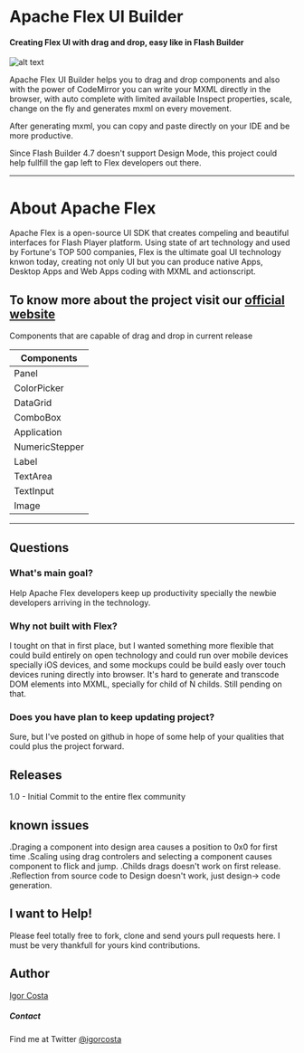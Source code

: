 # Apache Flex UI Builder

#### Creating Flex UI with drag and drop, easy like in Flash Builder

![alt text](https://github.com/igorcosta/ApacheFlexUIBuilder/tree/master/temp/frist-shot.png "Screenshot")


Apache Flex UI Builder helps you to drag and drop components and also with the power of CodeMirror you
can write your MXML directly in the browser, with auto complete with limited available
Inspect properties, scale, change on the fly and generates mxml on every movement.

After generating mxml, you can copy and paste directly on your IDE and be more productive.

Since Flash Builder 4.7 doesn't support Design Mode, this project could help fullfill the gap left
to Flex developers out there.

---
# About Apache Flex

Apache Flex is a open-source UI SDK that creates compeling and beautiful interfaces for Flash Player platform.
Using state of art technology and used by Fortune's TOP 500 companies, Flex is the ultimate goal UI technology 
knwon today, creating not only UI but you can produce native Apps, Desktop Apps and Web Apps coding with MXML and 
actionscript.

To know more about the project visit our [official website](http://flex.apache.org)
---
Components that are capable of drag and drop in current release

| Components    |
|---------------|
| Panel         |
| ColorPicker   |
| DataGrid      |
| ComboBox      |
| Application   |
| NumericStepper|
| Label         |
| TextArea      |
| TextInput     |
| Image         |

---
## Questions

### What's main goal?
  Help Apache Flex developers keep up productivity specially the newbie developers arriving in the technology.

### Why not built with Flex?
  I tought on that in first place, but I wanted something more flexible that could build entirely on open technology
  and could run over mobile devices specially iOS devices, and some mockups could be build easly over touch devices
  runing directly into browser. 
  It's hard to generate and transcode DOM elements into MXML, specially for child of N childs. Still pending on that.

### Does you have plan to keep updating project?
  Sure, but I've posted on github in hope of some help of your qualities that could plus the project forward.

## Releases

1.0 - Initial Commit to the entire flex community

## known issues

.Draging a component into design area causes a position to 0x0 for first time
.Scaling using drag controlers and selecting a component causes component to flick and jump.
.Childs drags doesn't work on first release.
.Reflection from source code to Design doesn't work, just design-> code generation.


## I want to Help!

  Please feel totally free to fork, clone and send yours pull requests here. 
  I must be very thankfull for yours kind contributions.

## Author

[Igor Costa](http://www.igorcosta.com)
##### Contact

Find me at Twitter [@igorcosta](http://www.twitter.com/igorcosta)
